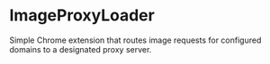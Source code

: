 # ImageProxyLoader

Simple Chrome extension that routes image requests for configured domains to a designated proxy server.
